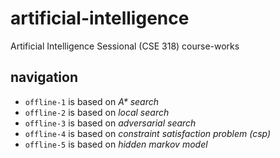 # artificial-intelligence
Artificial Intelligence Sessional (CSE 318) course-works


## navigation  
- ```offline-1``` is based on _A* search_
- ```offline-2``` is based on _local search_
- ```offline-3``` is based on _adversarial search_
- ```offline-4``` is based on _constraint satisfaction problem (csp)_
- ```offline-5``` is based on _hidden markov model_
